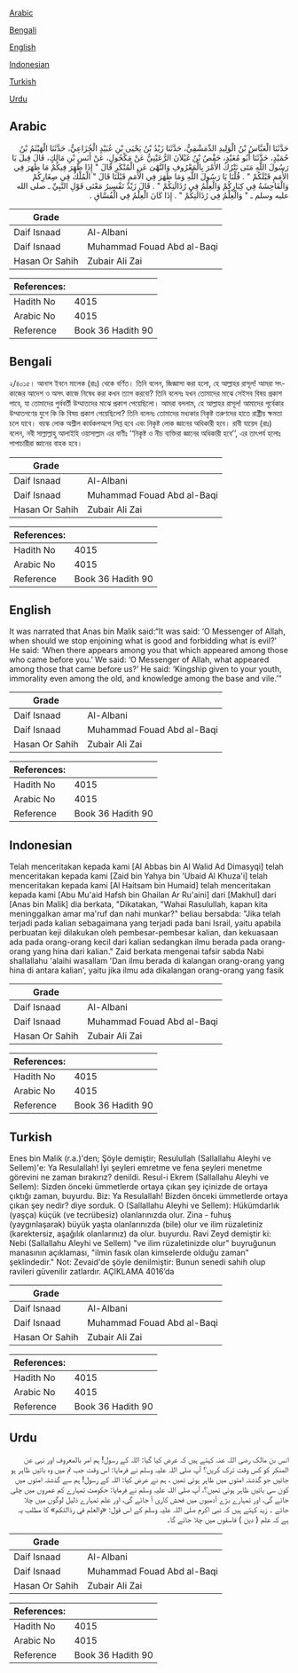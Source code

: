 [Arabic](#arabic)

[Bengali](#bengali)

[English](#english)

[Indonesian](#indonesian)

[Turkish](#turkish)

[Urdu](#urdu)

## Arabic


<div dir="rtl" lang="ar" style={{fontSize:'larger',backgroundColor:'#f8f9fa',padding:20}}>
حَدَّثَنَا الْعَبَّاسُ بْنُ الْوَلِيدِ الدِّمَشْقِيُّ، حَدَّثَنَا زَيْدُ بْنُ يَحْيَى بْنِ عُبَيْدٍ الْخُزَاعِيُّ، حَدَّثَنَا الْهَيْثَمُ بْنُ حُمَيْدٍ، حَدَّثَنَا أَبُو مُعَيْدٍ، حَفْصُ بْنُ غَيْلاَنَ الرُّعَيْنِيُّ عَنْ مَكْحُولٍ، عَنْ أَنَسِ بْنِ مَالِكٍ، قَالَ قِيلَ يَا رَسُولَ اللَّهِ مَتَى نَتْرُكُ الأَمْرَ بِالْمَعْرُوفِ وَالنَّهْىَ عَنِ الْمُنْكَرِ قَالَ ‏"‏ إِذَا ظَهَرَ فِيكُمْ مَا ظَهَرَ فِي الأُمَمِ قَبْلَكُمْ ‏"‏ ‏.‏ قُلْنَا يَا رَسُولَ اللَّهِ وَمَا ظَهَرَ فِي الأُمَمِ قَبْلَنَا قَالَ ‏"‏ الْمُلْكُ فِي صِغَارِكُمْ وَالْفَاحِشَةُ فِي كِبَارِكُمْ وَالْعِلْمُ فِي رُذَالَتِكُمْ ‏"‏ ‏.‏ قَالَ زَيْدٌ تَفْسِيرُ مَعْنَى قَوْلِ النَّبِيِّ ـ صلى الله عليه وسلم ـ ‏"‏ وَالْعِلْمُ فِي رُذَالَتِكُمْ ‏"‏ ‏.‏ إِذَا كَانَ الْعِلْمُ فِي الْفُسَّاقِ ‏.‏
</div>
<div style={{backgroundColor:'#f8f9fa',padding:20, marginBottom: 10}}><table> <thead> <tr> <th>Grade</th> <th></th> </tr> </thead> <tbody> <tr><td>Daif Isnaad</td><td>Al-Albani</td></tr><tr><td>Daif Isnaad</td><td>Muhammad Fouad Abd al-Baqi</td></tr><tr><td>Hasan Or Sahih</td><td>Zubair Ali Zai</td></tr></tbody></table><table> <thead> <tr> <th>References:</th> <th></th> </tr> </thead> <tbody><tr><td>Hadith No</td><td>4015</td></tr><tr><td>Arabic No</td><td>4015</td></tr><tr><td>Reference</td><td>Book 36 Hadith 90</td></tr></tbody></table></div>

## Bengali


<div dir="ltr" lang="bn" style={{fontSize:'larger',backgroundColor:'#f8f9fa',padding:20}}>
২/৪০১৫। আনাস ইবনে মালেক (রাঃ) থেকে বর্ণিত। তিনি বলেন, জিজ্ঞাসা করা হলো, হে আল্লাহর রাসূল! আমরা সৎকাজের আদেশ ও অসৎ কাজে নিষেধ করা কখন ত্যাগ করবো? তিনি বলেনঃ যখন তোমাদের মাঝে সেইসব বিষয় প্রকাশ পাবে, যা তোমাদের পুর্ববর্তী উম্মাতদের মাঝে প্রকাশ পেয়েছিলো। আমরা বললাম, হে আল্লাহর রাসূল! আমাদের পূর্বেকার উম্মাতগণের যুগে কি কি বিষয় প্রকাশ পেয়েছিলো? তিনি বলেনঃ তোমাদের মধ্যকার নিকৃষ্ট তরুণদের হাতে রাষ্ট্রীয় ক্ষমতা চলে যাবে। বয়স্ক লোক অশ্লীল কার্যকলঅপে লিপ্ত হবে এবং নিকৃষ্ট লোক জ্ঞানের অধিকারী হবে। রাবী যায়েদ (রাঃ) বলেন, নবী সাল্লাল্লাহু আলাইহি ওয়াসাল্লাম এর বাণীঃ ‘‘নিকৃষ্ট ও নীচ ব্যক্তিরা জ্ঞানের অধিকারী হবে’’, এর তাৎপর্য হলোঃ পাপাচারীরা জ্ঞানের বাহক হবে।
</div>
<div style={{backgroundColor:'#f8f9fa',padding:20, marginBottom: 10}}><table> <thead> <tr> <th>Grade</th> <th></th> </tr> </thead> <tbody> <tr><td>Daif Isnaad</td><td>Al-Albani</td></tr><tr><td>Daif Isnaad</td><td>Muhammad Fouad Abd al-Baqi</td></tr><tr><td>Hasan Or Sahih</td><td>Zubair Ali Zai</td></tr></tbody></table><table> <thead> <tr> <th>References:</th> <th></th> </tr> </thead> <tbody><tr><td>Hadith No</td><td>4015</td></tr><tr><td>Arabic No</td><td>4015</td></tr><tr><td>Reference</td><td>Book 36 Hadith 90</td></tr></tbody></table></div>

## English


<div dir="ltr" lang="en" style={{fontSize:'larger',backgroundColor:'#f8f9fa',padding:20}}>
It was narrated that Anas bin Malik said:“It was said: ‘O Messenger of Allah, when should we stop enjoining what is good and forbidding what is evil?’ He said: ‘When there appears among you that which appeared among those who came before you.’ We said: ‘O Messenger of Allah, what appeared among those that came before us?’ He said: ‘Kingship given to your youth, immorality even among the old, and knowledge among the base and vile.’”
</div>
<div style={{backgroundColor:'#f8f9fa',padding:20, marginBottom: 10}}><table> <thead> <tr> <th>Grade</th> <th></th> </tr> </thead> <tbody> <tr><td>Daif Isnaad</td><td>Al-Albani</td></tr><tr><td>Daif Isnaad</td><td>Muhammad Fouad Abd al-Baqi</td></tr><tr><td>Hasan Or Sahih</td><td>Zubair Ali Zai</td></tr></tbody></table><table> <thead> <tr> <th>References:</th> <th></th> </tr> </thead> <tbody><tr><td>Hadith No</td><td>4015</td></tr><tr><td>Arabic No</td><td>4015</td></tr><tr><td>Reference</td><td>Book 36 Hadith 90</td></tr></tbody></table></div>

## Indonesian


<div dir="ltr" lang="id" style={{fontSize:'larger',backgroundColor:'#f8f9fa',padding:20}}>
Telah menceritakan kepada kami [Al Abbas bin Al Walid Ad Dimasyqi] telah menceritakan kepada kami [Zaid bin Yahya bin 'Ubaid Al Khuza'i] telah menceritakan kepada kami [Al Haitsam bin Humaid] telah menceritakan kepada kami [Abu Mu'aid Hafsh bin Ghailan Ar Ru'aini] dari [Makhul] dari [Anas bin Malik] dia berkata, "Dikatakan, "Wahai Rasulullah, kapan kita meninggalkan amar ma'ruf dan nahi munkar?" beliau bersabda: "Jika telah terjadi pada kalian sebagaimana yang terjadi pada bani Israil, yaitu apabila perbuatan keji dilakukan oleh pembesar-pembesar kalian, dan kekuasaan ada pada orang-orang kecil dari kalian sedangkan ilmu berada pada orang-orang yang hina dari kalian." Zaid berkata mengenai tafsir sabda Nabi shallallahu 'alaihi wasallam 'Dan ilmu berada di kalangan orang-orang yang hina di antara kalian', yaitu jika ilmu ada dikalangan orang-orang yang fasik
</div>
<div style={{backgroundColor:'#f8f9fa',padding:20, marginBottom: 10}}><table> <thead> <tr> <th>Grade</th> <th></th> </tr> </thead> <tbody> <tr><td>Daif Isnaad</td><td>Al-Albani</td></tr><tr><td>Daif Isnaad</td><td>Muhammad Fouad Abd al-Baqi</td></tr><tr><td>Hasan Or Sahih</td><td>Zubair Ali Zai</td></tr></tbody></table><table> <thead> <tr> <th>References:</th> <th></th> </tr> </thead> <tbody><tr><td>Hadith No</td><td>4015</td></tr><tr><td>Arabic No</td><td>4015</td></tr><tr><td>Reference</td><td>Book 36 Hadith 90</td></tr></tbody></table></div>

## Turkish


<div dir="ltr" lang="tr" style={{fontSize:'larger',backgroundColor:'#f8f9fa',padding:20}}>
Enes bin Malik (r.a.)'den; Şöyle demiştir; Resulullah (Sallallahu Aleyhi ve Sellem)'e: Ya Resulallah! İyi şeyleri emretme ve fena şeyleri menetme görevini ne zaman bırakırız? denildi. Resul-i Ekrem (Sallallahu Aleyhi ve Sellem): Sizden önceki ümmetlerde ortaya çıkan şey içinizde de ortaya çıktığı zaman, buyurdu. Biz: Ya Resulallah! Bizden önceki ümmetlerde ortaya çıkan şey nedir? diye sorduk. O (Sallallahu Aleyhi ve Sellem): Hükümdarlık (yaşça) küçük (ve tecrübesiz) olanlarınızda olur. Zina - fuhuş (yaygınlaşarak) büyük yaşta olanlarınızda (bile) olur ve ilim rüzaletiniz (karektersiz, aşağılık olanlarınız) da olur. buyurdu. Ravi Zeyd demiştir ki: Nebi (Sallallahu Aleyhi ve Sellem) "ve ilim rüzaletinizde olur" buyruğunun manasının açıklaması, "ilmin fasık olan kimselerde olduğu zaman" şeklindedir." Not: Zevaid'de şöyle denilmiştir: Bunun senedi sahih olup ravileri güvenilir zatlardır. AÇIKLAMA 4016’da
</div>
<div style={{backgroundColor:'#f8f9fa',padding:20, marginBottom: 10}}><table> <thead> <tr> <th>Grade</th> <th></th> </tr> </thead> <tbody> <tr><td>Daif Isnaad</td><td>Al-Albani</td></tr><tr><td>Daif Isnaad</td><td>Muhammad Fouad Abd al-Baqi</td></tr><tr><td>Hasan Or Sahih</td><td>Zubair Ali Zai</td></tr></tbody></table><table> <thead> <tr> <th>References:</th> <th></th> </tr> </thead> <tbody><tr><td>Hadith No</td><td>4015</td></tr><tr><td>Arabic No</td><td>4015</td></tr><tr><td>Reference</td><td>Book 36 Hadith 90</td></tr></tbody></table></div>

## Urdu


<div dir="rtl" lang="ur" style={{fontSize:'larger',backgroundColor:'#f8f9fa',padding:20}}>
انس بن مالک رضی اللہ عنہ کہتے ہیں کہ عرض کیا گیا: اللہ کے رسول! ہم امر بالمعروف اور نہی عن المنکر کو کس وقت ترک کریں؟ آپ صلی اللہ علیہ وسلم نے فرمایا: اس وقت جب تم میں وہ باتیں ظاہر ہو جائیں جو گذشتہ امتوں میں ظاہر ہوئی تھیں ، ہم نے عرض کیا: اللہ کے رسول! ہم سے گذشتہ امتوں میں کون سی باتیں ظاہر ہوئی تھیں؟، آپ صلی اللہ علیہ وسلم نے فرمایا: حکومت تمہارے کم عمروں میں چلی جائے گی، اور تمہارے بڑے آدمیوں میں فحش کاری آ جائے گی، اور علم تمہارے ذلیل لوگوں میں چلا جائے ۔ زید کہتے ہیں کہ نبی اکرم صلی اللہ علیہ وسلم کے اس قول: «والعلم في رذالتكم» کا مطلب یہ ہے کہ علم ( دین ) فاسقوں میں چلا جائے گا۔
</div>
<div style={{backgroundColor:'#f8f9fa',padding:20, marginBottom: 10}}><table> <thead> <tr> <th>Grade</th> <th></th> </tr> </thead> <tbody> <tr><td>Daif Isnaad</td><td>Al-Albani</td></tr><tr><td>Daif Isnaad</td><td>Muhammad Fouad Abd al-Baqi</td></tr><tr><td>Hasan Or Sahih</td><td>Zubair Ali Zai</td></tr></tbody></table><table> <thead> <tr> <th>References:</th> <th></th> </tr> </thead> <tbody><tr><td>Hadith No</td><td>4015</td></tr><tr><td>Arabic No</td><td>4015</td></tr><tr><td>Reference</td><td>Book 36 Hadith 90</td></tr></tbody></table></div>